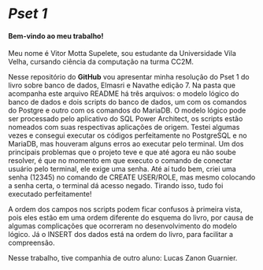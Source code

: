 # *Pset 1*

#### Bem-vindo ao meu trabalho!

Meu nome é Vitor Motta Supelete, sou estudante da Universidade Vila Velha, cursando ciência da computação na turma CC2M.

Nesse repositório do **GitHub** vou apresentar minha resolução do Pset 1 do livro sobre banco de dados, Elmasri e Navathe edição 7. Na pasta que acompanha este arquivo README há três arquivos: o modelo lógico do banco de dados e dois scripts do banco de dados, um com os comandos do Postgre e outro com os comandos do MariaDB. O modelo lógico pode ser processado pelo aplicativo do SQL Power Architect, os scripts estão nomeados com suas respectivas aplicações de origem. Testei algumas vezes e consegui executar os códigos perfeitamente no PostgreSQL e no MariaDB, mas houveram alguns erros ao executar pelo terminal. Um dos principais problemas que o projeto teve e que até agora eu não soube resolver, é que no momento em que executo o comando de conectar usuário pelo terminal, ele exige uma senha. Até aí tudo bem, criei uma senha (12345) no comando de CREATE USER/ROLE, mas mesmo colocando a senha certa, o terminal dá acesso negado. Tirando isso, tudo foi executado perfeitamente!

A ordem dos campos nos scripts podem ficar confusos à primeira vista, pois eles estão em uma ordem diferente do esquema do livro, por causa de algumas complicações que ocorreram no desenvolvimento do modelo lógico. Já o INSERT dos dados está na ordem do livro, para facilitar a compreensão.

Nesse trabalho, tive companhia de outro aluno: Lucas Zanon Guarnier.